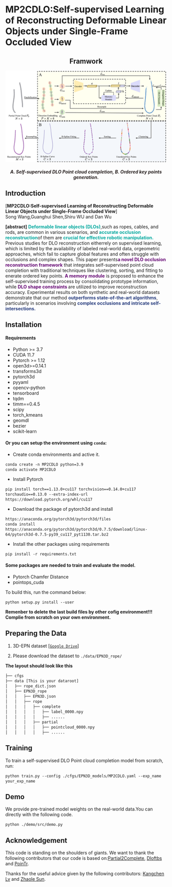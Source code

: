 # MP2CDLO:Self-supervised Learning of Reconstructing Deformable Linear Objects under Single-Frame Occluded View<br>
<!-- [[`arXiv`](https://arxiv.org/abs/2307.14726)]
[[`BibTex`](#citation)]
[[`Poster`](./assets/ICCV_Poster.pdf)]

![Framework image](./assets/pipeline.png) -->
## <center> Framwork
![alt text](assets/framework.png)
##### <center> <span style="color: rgb(41, 34, 33); font-weight:bold"> A. Self-supervised DLO Point cloud completion, B. Ordered key points generation.</span>

## Introduction
[**MP2CDLO:Self-supervised Learning of Reconstructing Deformable Linear Objects under Single-Frame Occluded View**]<br>
Song Wang,Guanghui Shen,Shiru WU and Dan Wu

**[abstract]** <span style="color: rgb(3, 168,158); font-weight:bold">Deformable linear objects (DLOs)</span>,such as ropes, cables, and rods, are common in various scenarios, and <span style="color: rgb(3, 168,158); font-weight:bold">accurate occlusion reconstruction</span>of them are <span style="color: rgb(3, 168,158); font-weight:bold">crucial for effective robotic manipulation. </span>Previous studies for DLO reconstruction eitherrely on supervised learning, which is limited by the availability of labeled real-world data, orgeometric approaches, which fail to capture global features and often struggle with occlusions and complex shapes. This paper presents<span style="color: rgb(102, 8, 116); font-weight:bold">a novel DLO occlusion reconstruction framework</span> that integrates self-supervised point cloud completion with traditional techniques like clustering, sorting, and fitting to enerate ordered key points. <span style="color: rgb(102, 8, 116); font-weight:bold">A memory module</span> is proposed to enhance the self-supervised training process by consolidating prototype information, while <span style="color: rgb(102, 8, 116); font-weight:bold">DLO shape constraints </span>are utilized</span> to improve reconstruction accuracy. Experimental results on both synthetic and real-world datasets demonstrate that our method <span style="color: rgb(40,61, 126); font-weight:bold">outperforms state-of-the-art algorithms</span>, particularly in scenarios involving <span style="color: rgb(40,61, 126); font-weight:bold">complex occlusions and intricate self-intersections.</span>



## Installation
#### Requirements
- Python >= 3.7
- CUDA 11.7
- Pytorch >= 1.12
- open3d>=0.14.1
- transforms3d
- pytorch3d
- pyyaml
- opencv-python
- tensorboard
- tqdm
- timm==0.4.5
- scipy
- torch_kmeans
- geomdl
- bezier
- scikit-learn

#### Or you can setup the environment using `conda`:
- Create conda environments and active it.
```
conda create -n MP2CDLO python=3.9
conda activate MP2CDLO
```
- Install Pytorch
```
pip install torch==1.13.0+cu117 torchvision==0.14.0+cu117 torchaudio==0.13.0 --extra-index-url https://download.pytorch.org/whl/cu117
```
- Download the package of pytorch3d and install
```
https://anaconda.org/pytorch3d/pytorch3d/files
conda install https://anaconda.org/pytorch3d/pytorch3d/0.7.5/download/linux-64/pytorch3d-0.7.5-py39_cu117_pyt1130.tar.bz2
```
- Install the other packages using requirements
```
pip install -r requirements.txt
```
#### Some packages are needed to train and evaluate the model.
- Pytorch Chamfer Distance
- pointops_cuda

To build this, run the command below:
```
python setup.py install --user
```
**Remenber to delete the last build files by other cofig environment!!! 
Complie from scratch on your own environment.**

## Preparing the Data


1. 3D-EPN dataset [[`Google Drive`](https://drive.google.com/file/d/1pq0lp8D54lBF9npg-YmXRExbDKM_DUDo/view?usp=sharing)] 

2. Please download the dataset to `./data/EPN3D_rope/`

**The layout should look like this**
```
├── cfgs
├── data [This is your dataroot]
│   ├── rope_dict.json
│   ├── EPN3D_rope
│   │   ├── EPN3D.json
│   │   ├── rope
│   │   │   ├── complete
│   │   │   │   ├── label_0000.npy
│   │   │   │   ├── ......
│   │   │   ├── partial
│   │   │   │   ├── pointcloud_0000.npy
│   │   │   │   ├── ......
```

## Training
To train a self-supervised DLO Point cloud completion model from scratch, run:

```
python train.py --config ./cfgs/EPN3D_models/MP2CDLO.yaml --exp_name your_exp_name
```

## Demo 

We provide pre-trained model weights on the real-world data.You can directly with the following code.
```
python ./demo/src/demo.py
```
 

<!-- ## <a name="citation"></a>Citing P2C

If you find our work useful to your research, please consider citing:

```BibTeX
@misc{cui2023p2c,
      title={P2C: Self-Supervised Point Cloud Completion from Single Partial Clouds},
      author={Ruikai Cui and Shi Qiu and Saeed Anwar and Jiawei Liu and Chaoyue Xing and Jing Zhang and Nick Barnes},
      year={2023},
      eprint={2307.14726},
      archivePrefix={arXiv},
}
``` -->

## Acknowledgement
This code is standing on the shoulders of giants. We want to thank the following contributors that our code is based on:[Partial2Complete](https://github.com/CuiRuikai/Partial2Complete), [Dloftbs](https://github.com/PPI-PUT/cable_observer/tree/master) and [PoinTr](https://github.com/yuxumin/PoinTr). 

Thanks for the useful advice given by the following contributors: [Kangchen Lv](https://github.com/Kangchen-Lv/DLO-perception) and [Zhaole Sun](https://github.com/TheGoblinTechies/DLO-perception-pipeline).
